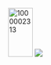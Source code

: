 <img width="50" height="100" alt="1000002313" src="https://watermelon.crd.co/assets/images/gallery18/7a492410.gif?v=e2e5e274" /> ![](https://komarev.com/ghpvc/?username=ArmyDreamerz&style=flat-square&label=Fossils!&color=b2b2b2)
